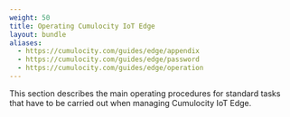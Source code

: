 ```yaml
---
weight: 50
title: Operating Cumulocity IoT Edge
layout: bundle
aliases:
  - https://cumulocity.com/guides/edge/appendix
  - https://cumulocity.com/guides/edge/password
  - https://cumulocity.com/guides/edge/operation
---
```


This section describes the main operating procedures for standard tasks that have to be carried out when managing Cumulocity IoT Edge. 
